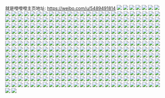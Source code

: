 就是噔噔噔主页地址: https://weibo.com/u/5489491814 
![](https://wx4.sinaimg.cn/mw2000/005ZvlAyly1h8xf2hkd0oj30u0140akl.jpg) 
![](https://wx4.sinaimg.cn/mw2000/005ZvlAyly1h8xf2h8i6nj30u014012g.jpg) 
![](https://wx4.sinaimg.cn/mw2000/005ZvlAyly1h8xf2hyeftj30u0140n7e.jpg) 
![](https://wx4.sinaimg.cn/mw2000/005ZvlAyly1h8wq40f2s5j30ez0ezaaj.jpg) 
![](https://wx4.sinaimg.cn/mw2000/005ZvlAyly1h8wp0cw7faj301y024742.jpg) 
![](https://wx4.sinaimg.cn/mw2000/005ZvlAyly1h8wp0cnys5j30ez0ezaaj.jpg) 
![](https://wx4.sinaimg.cn/mw2000/005ZvlAyly1h8rljuh40yj30oq0dsn1w.jpg) 
![](https://wx4.sinaimg.cn/mw2000/005ZvlAyly1h8rlfgkkwwj30u0140gs2.jpg) 
![](https://wx4.sinaimg.cn/mw2000/005ZvlAyly1h8qek4xdlaj30k00htwfh.jpg) 
![](https://wx4.sinaimg.cn/mw2000/005ZvlAyly1h8qek58j9ij30f60adgls.jpg) 
![](https://wx4.sinaimg.cn/mw2000/005ZvlAyly1h8pvz1bizzj30u01syah9.jpg) 
![](https://wx4.sinaimg.cn/mw2000/005ZvlAyly1h8pdb2nn8qj30yi0swwgk.jpg) 
![](https://wx4.sinaimg.cn/mw2000/005ZvlAyly1h8oq8sp0fdj30u01fwn6c.jpg) 
![](https://wx4.sinaimg.cn/mw2000/005ZvlAyly1h8nncxl93yj30zk0m874o.jpg) 
![](https://wx4.sinaimg.cn/mw2000/005ZvlAyly1h8nncxwmpij30kh0fadgi.jpg) 
![](https://wx4.sinaimg.cn/mw2000/005ZvlAyly1h8nncy7ur3j30pr0cyjsi.jpg) 
![](https://wx4.sinaimg.cn/mw2000/005ZvlAyly1h8nftactiwj30u011hq95.jpg) 
![](https://wx4.sinaimg.cn/mw2000/005ZvlAyly1h8nft9m6g9j30u00u00wr.jpg) 
![](https://wx4.sinaimg.cn/mw2000/005ZvlAyly1h8mz5s5gg1j305t0aj3yn.jpg) 
![](https://wx4.sinaimg.cn/mw2000/005ZvlAyly1h8md2g4kyoj30yi0injsb.jpg) 
![](https://wx4.sinaimg.cn/mw2000/005ZvlAyly1h8md2fsx0jj30tw0kk766.jpg) 
![](https://wx4.sinaimg.cn/mw2000/005ZvlAyly1h8lpw1qsyfj30u013on7a.jpg) 
![](https://wx4.sinaimg.cn/mw2000/005ZvlAyly1h8lpw0m9dlj30u013ogwo.jpg) 
![](https://wx4.sinaimg.cn/mw2000/005ZvlAyly1h8lpw04z0zj30u013otkr.jpg) 
![](https://wx4.sinaimg.cn/mw2000/005ZvlAyly1h8lpw2c7woj30u013on82.jpg) 
![](https://wx4.sinaimg.cn/mw2000/005ZvlAyly1h8la11aynsj30u0140q7t.jpg) 
![](https://wx4.sinaimg.cn/mw2000/005ZvlAyly1h8jmtrmckrj30u0140k5b.jpg) 
![](https://wx4.sinaimg.cn/mw2000/005ZvlAyly1h8jmts2fpuj30u01404a0.jpg) 
![](https://wx4.sinaimg.cn/mw2000/005ZvlAyly1h8jin9qtcgj30yi0taabs.jpg) 
![](https://wx4.sinaimg.cn/mw2000/005ZvlAyly1h8iy9ucyo8j30u0140dmi.jpg) 
![](https://wx4.sinaimg.cn/mw2000/005ZvlAyly1h8iy9v1tuej30u0140165.jpg) 
![](https://wx4.sinaimg.cn/mw2000/005ZvlAyly1h8iy9vgb0aj30u0140jzj.jpg) 
![](https://wx4.sinaimg.cn/mw2000/005ZvlAyly1h8iy9vsz16j30u014044c.jpg) 
![](https://wx4.sinaimg.cn/mw2000/005ZvlAyly1h8iy9w7jmaj30u01407de.jpg) 
![](https://wx4.sinaimg.cn/mw2000/005ZvlAyly1h8iy9wp4wgj30u0140k3e.jpg) 
![](https://wx4.sinaimg.cn/mw2000/005ZvlAyly1h8iy9x6iiaj30u01407e4.jpg) 
![](https://wx4.sinaimg.cn/mw2000/005ZvlAyly1h8iy9xl442j30u0140wk4.jpg) 
![](https://wx4.sinaimg.cn/mw2000/005ZvlAyly1h8iy9y1lo0j30u0140wle.jpg) 
![](https://wx4.sinaimg.cn/mw2000/005ZvlAyly1h8iy9yng36j30u0140tjn.jpg) 
![](https://wx4.sinaimg.cn/mw2000/005ZvlAyly1h8iy9tvohhj30u0140ag1.jpg) 
![](https://wx4.sinaimg.cn/mw2000/005ZvlAyly1h8iy9z7dfij30u0140ah7.jpg) 
![](https://wx4.sinaimg.cn/mw2000/005ZvlAyly1h8iy9zkx74j30u0140n5y.jpg) 
![](https://wx4.sinaimg.cn/mw2000/005ZvlAyly1h8iya01hvij30u0140jy0.jpg) 
![](https://wx4.sinaimg.cn/mw2000/005ZvlAyly1h8iya0h3djj30u0140n3v.jpg) 
![](https://wx4.sinaimg.cn/mw2000/005ZvlAyly1h8iya0vcl1j30u0140wmq.jpg) 
![](https://wx4.sinaimg.cn/mw2000/005ZvlAyly1h8iya1b26uj30u0140tfx.jpg) 
![](https://wx4.sinaimg.cn/mw2000/005ZvlAyly1h8gftzhlwyj30yi0ffwgu.jpg) 
![](https://wx4.sinaimg.cn/mw2000/005ZvlAyly1h8gfq4vyz5j30yi0imdi6.jpg) 
![](https://wx4.sinaimg.cn/mw2000/005ZvlAyly1h8gfp9t7n7j30yi0men0j.jpg) 
![](https://wx4.sinaimg.cn/mw2000/005ZvlAyly1h8gfraj2rtj30ty0ugju8.jpg) 
![](https://wx4.sinaimg.cn/mw2000/005ZvlAyly1h8gfrjtv4uj30vc0kxgnz.jpg) 
![](https://wx4.sinaimg.cn/mw2000/005ZvlAyly1h8gfs1ftucj30yi0i4dim.jpg) 
![](https://wx4.sinaimg.cn/mw2000/005ZvlAyly1h8gfsxranhj30yi0ixgns.jpg) 
![](https://wx4.sinaimg.cn/mw2000/005ZvlAyly1h8gft8opi7j30yi0ipjug.jpg) 
![](https://wx4.sinaimg.cn/mw2000/005ZvlAyly1h8fi24oqfmj30u00u00u1.jpg) 
![](https://wx4.sinaimg.cn/mw2000/005ZvlAyly1h8evh63v6yj30u0146gri.jpg) 
![](https://wx4.sinaimg.cn/mw2000/005ZvlAyly1h8evh6kgfvj30u012gjwu.jpg) 
![](https://wx4.sinaimg.cn/mw2000/005ZvlAyly1h8evh6twgyj30u014fdle.jpg) 
![](https://wx4.sinaimg.cn/mw2000/005ZvlAyly1h8e8kdg26xj30yi0o6ta2.jpg) 
![](https://wx4.sinaimg.cn/mw2000/005ZvlAyly1h8e0474ms6j30yi090t9t.jpg) 
![](https://wx4.sinaimg.cn/mw2000/005ZvlAyly1h8dz4e2coqj30u010yn0t.jpg) 
![](https://wx4.sinaimg.cn/mw2000/005ZvlAyly1h8dz3r189rj30u01410zv.jpg) 
![](https://wx4.sinaimg.cn/mw2000/005ZvlAyly1h8dz3rllo7j30u0140whr.jpg) 
![](https://wx4.sinaimg.cn/mw2000/005ZvlAyly1h8dz3t90g3j30u00zitiz.jpg) 
![](https://wx4.sinaimg.cn/mw2000/005ZvlAyly1h8dz3rytuwj30u0140agc.jpg) 
![](https://wx4.sinaimg.cn/mw2000/005ZvlAyly1h8c42wkb25j30u00j6769.jpg) 
![](https://wx4.sinaimg.cn/mw2000/005ZvlAyly1h8c42x2objj30u00kxtad.jpg) 
![](https://wx4.sinaimg.cn/mw2000/005ZvlAyly1h8c42xjpddj30u00yqq5w.jpg) 
![](https://wx4.sinaimg.cn/mw2000/005ZvlAyly1h8c42y1oijj30u014kac9.jpg) 
![](https://wx4.sinaimg.cn/mw2000/005ZvlAyly1h8bkjoxfyuj30yi0d8wgg.jpg) 
![](https://wx4.sinaimg.cn/mw2000/005ZvlAyly1h8b0ucbnkoj30u00u5mzb.jpg) 
![](https://wx4.sinaimg.cn/mw2000/005ZvlAyly1h8b0uckzj2j305o04z744.jpg) 
![](https://wx4.sinaimg.cn/mw2000/005ZvlAyly1h8b0ucvjd5j30yi0sn44c.jpg) 
![](https://wx4.sinaimg.cn/mw2000/005ZvlAyly1h8b0uc1cqoj30u012hq75.jpg) 
![](https://wx4.sinaimg.cn/mw2000/005ZvlAyly1h8ak951wxaj30u00v040h.jpg) 
![](https://wx4.sinaimg.cn/mw2000/005ZvlAyly1h86z1kfk8aj30u00u0dip.jpg) 
![](https://wx4.sinaimg.cn/mw2000/005ZvlAyly1h86r3tydxtj30u00ui0u9.jpg) 
![](https://wx4.sinaimg.cn/mw2000/005ZvlAyly1h86qtcg2s4j30td0nn40e.jpg) 
![](https://wx4.sinaimg.cn/mw2000/005ZvlAyly1h83v3hu3ugj31210r7ahh.jpg) 
![](https://wx4.sinaimg.cn/mw2000/005ZvlAyly1h80a9o2s6hj30u01prn3t.jpg) 
![](https://wx4.sinaimg.cn/mw2000/005ZvlAyly1h80a9ohwckj30u01prq9u.jpg) 
![](https://wx4.sinaimg.cn/mw2000/005ZvlAyly1h80a9oy80pj30u01prwm2.jpg) 
![](https://wx4.sinaimg.cn/mw2000/005ZvlAyly1h80a9pgj1sj30u01q7wkx.jpg) 
![](https://wx4.sinaimg.cn/mw2000/005ZvlAyly1h80a9px920j30u01pr0yo.jpg) 
![](https://wx4.sinaimg.cn/mw2000/005ZvlAyly1h7yxvio5v2j30od0wijuv.jpg) 
![](https://wx4.sinaimg.cn/mw2000/005ZvlAyly1h7yxvjd1nuj30u01fwn7d.jpg) 
![](https://wx4.sinaimg.cn/mw2000/005ZvlAyly1h7yxvm041xj30wo0notb1.jpg) 
![](https://wx4.sinaimg.cn/mw2000/005ZvlAyly1h7yxvloln6j30u01syjuk.jpg) 
![](https://wx4.sinaimg.cn/mw2000/005ZvlAyly1h7yxu09uyoj30wy0u0n0l.jpg) 
![](https://wx4.sinaimg.cn/mw2000/005ZvlAyly1h7yxu0mua7j30yi0rzn3a.jpg) 
![](https://wx4.sinaimg.cn/mw2000/005ZvlAyly1h7yxs3cdb6j30m80rpn2j.jpg) 
![](https://wx4.sinaimg.cn/mw2000/005ZvlAyly1h7yxrccakuj30tp13sdlp.jpg) 
![](https://wx4.sinaimg.cn/mw2000/005ZvlAyly1h7xsvcqlswj30k00k0q5j.jpg) 
![](https://wx4.sinaimg.cn/mw2000/005ZvlAyly1h7vc9cr8wqj30u0192tay.jpg) 
![](https://wx4.sinaimg.cn/mw2000/005ZvlAyly1h7utue7mwlj30u01uo78q.jpg) 
![](https://wx4.sinaimg.cn/mw2000/005ZvlAyly1h7utuenrkoj30u01uojue.jpg) 
![](https://wx4.sinaimg.cn/mw2000/005ZvlAyly1h7utuf4lznj30u00qr0v7.jpg) 
![](https://wx4.sinaimg.cn/mw2000/005ZvlAyly1h7utufn6rgj30u01uodkx.jpg) 
![](https://wx4.sinaimg.cn/mw2000/005ZvlAyly1h7utug7fzhj30u00mgwg6.jpg) 
![](https://wx4.sinaimg.cn/mw2000/005ZvlAyly1h7u6cou2etj30u010kdl1.jpg) 
![](https://wx4.sinaimg.cn/mw2000/005ZvlAyly1h7u6cptar1j30u013zwi8.jpg) 
![](https://wx4.sinaimg.cn/mw2000/005ZvlAyly1h7u6cnu04pj30vi0u0tap.jpg) 
![](https://wx4.sinaimg.cn/mw2000/005ZvlAyly1h7u6cp5j9jj30u013k40w.jpg) 
![](https://wx4.sinaimg.cn/mw2000/005ZvlAyly1h7rw5bfylhj30u01sy79j.jpg) 
![](https://wx4.sinaimg.cn/mw2000/005ZvlAyly1h7rw5ecmkij30u01syn30.jpg) 
![](https://wx4.sinaimg.cn/mw2000/005ZvlAyly1h7qk9v3atqj30u013ujwr.jpg) 
![](https://wx4.sinaimg.cn/mw2000/005ZvlAyly1h7q35xtgqvj30u01uo445.jpg) 
![](https://wx4.sinaimg.cn/mw2000/005ZvlAyly1h7pmejip4wj306o06ogln.jpg) 
![](https://wx4.sinaimg.cn/mw2000/005ZvlAyly1h7nmf9avhfj30u014kaei.jpg) 
![](https://wx4.sinaimg.cn/mw2000/005ZvlAyly1h7n90och3uj30u01407b5.jpg) 
![](https://wx4.sinaimg.cn/mw2000/005ZvlAyly1h7n6ygyxr3j30u0138dmh.jpg) 
![](https://wx4.sinaimg.cn/mw2000/005ZvlAyly1h7mmyazu9qj30yi0jqtc0.jpg) 
![](https://wx4.sinaimg.cn/mw2000/005ZvlAyly1h7izlywqjij30u0140aha.jpg) 
![](https://wx4.sinaimg.cn/mw2000/005ZvlAyly1h7ix96iboyj30qv16gdmf.jpg) 
![](https://wx4.sinaimg.cn/mw2000/005ZvlAyly1h7fnrvixdjj30u01590x2.jpg) 
![](https://wx4.sinaimg.cn/mw2000/005ZvlAyly1h7ff9962ljj30u01syair.jpg) 
![](https://wx4.sinaimg.cn/mw2000/005ZvlAyly1h7fb5njb4dj30u00wj43n.jpg) 
![](https://wx4.sinaimg.cn/mw2000/005ZvlAyly1h7f3bvlsiuj30u018fqfg.jpg) 
![](https://wx4.sinaimg.cn/mw2000/005ZvlAyly1h7f3bx1i8wj30u018m16e.jpg) 
![](https://wx4.sinaimg.cn/mw2000/005ZvlAyly1h7f3byg0h4j30u018vk50.jpg) 
![](https://wx4.sinaimg.cn/mw2000/005ZvlAyly1h7exk9q73oj30j60j6414.jpg) 
![](https://wx4.sinaimg.cn/mw2000/005ZvlAyly1h7dub39h6oj30u01agwic.jpg) 
![](https://wx4.sinaimg.cn/mw2000/005ZvlAyly1h7dtc3ledoj30u01a0q6y.jpg) 
![](https://wx4.sinaimg.cn/mw2000/005ZvlAyly1h7dbsjy8unj30yi0p141q.jpg) 
![](https://wx4.sinaimg.cn/mw2000/005ZvlAyly1h7ay62rtlfj30f30gijsi.jpg) 
![](https://wx4.sinaimg.cn/mw2000/005ZvlAyly1h7ay634x3uj30u00iu0t4.jpg) 
![](https://wx4.sinaimg.cn/mw2000/005ZvlAyly1h7ay63l5wcj30u00kk3yg.jpg) 
![](https://wx4.sinaimg.cn/mw2000/005ZvlAyly1h7ay641elbj30u00icdg9.jpg) 
![](https://wx4.sinaimg.cn/mw2000/005ZvlAyly1h7apdas4hlj30u015dgoy.jpg) 
![](https://wx4.sinaimg.cn/mw2000/005ZvlAyly1h7apdbbe4mj31bi0u00tu.jpg) 
![](https://wx4.sinaimg.cn/mw2000/005ZvlAyly1h7apdbxzv7j30u00tuado.jpg) 
![](https://wx4.sinaimg.cn/mw2000/005ZvlAyly1h7apdcygwej30u01400uk.jpg) 
![](https://wx4.sinaimg.cn/mw2000/005ZvlAyly1h7apdeg3yqj30u00u077m.jpg) 
![](https://wx4.sinaimg.cn/mw2000/005ZvlAyly1h7apdf96npj31i20sojsb.jpg) 
![](https://wx4.sinaimg.cn/mw2000/005ZvlAyly1h7apdha4unj30u00uhmzf.jpg) 
![](https://wx4.sinaimg.cn/mw2000/005ZvlAyly1h7apdi5tjrj30u01uojtf.jpg) 
![](https://wx4.sinaimg.cn/mw2000/005ZvlAyly1h7apdj6b47j30u00u076k.jpg) 
![](https://wx4.sinaimg.cn/mw2000/005ZvlAyly1h7anwubb66j31400u0jwo.jpg) 
![](https://wx4.sinaimg.cn/mw2000/005ZvlAyly1h7anwvelkaj31400u0gsb.jpg) 
![](https://wx4.sinaimg.cn/mw2000/005ZvlAyly1h7anww348gj31400u0n6b.jpg) 
![](https://wx4.sinaimg.cn/mw2000/005ZvlAyly1h7anwwn17yj30u0140wfx.jpg) 
![](https://wx4.sinaimg.cn/mw2000/005ZvlAyly1h7anwx5sq1j31400u0jtu.jpg) 
![](https://wx4.sinaimg.cn/mw2000/005ZvlAyly1h7anwxjqz4j30u00u00vb.jpg) 
![](https://wx4.sinaimg.cn/mw2000/005ZvlAyly1h7anwxy7wmj30u0140tdb.jpg) 
![](https://wx4.sinaimg.cn/mw2000/005ZvlAyly1h7anwyaoduj31400u0dhj.jpg) 
![](https://wx4.sinaimg.cn/mw2000/005ZvlAyly1h7anwysdxqj30u01400ud.jpg) 
![](https://wx4.sinaimg.cn/mw2000/005ZvlAyly1h7anwzbctcj31400u0q8g.jpg) 
![](https://wx4.sinaimg.cn/mw2000/005ZvlAyly1h7anx1kekwj30u0140t8x.jpg) 
![](https://wx4.sinaimg.cn/mw2000/005ZvlAyly1h7anwta0b6j30u00u0gq9.jpg) 
![](https://wx4.sinaimg.cn/mw2000/005ZvlAyly1h7anx21clgj30u0140wkd.jpg) 
![](https://wx4.sinaimg.cn/mw2000/005ZvlAyly1h798thp1zvj30u013sacb.jpg) 
![](https://wx4.sinaimg.cn/mw2000/005ZvlAyly1h7971r5l7oj30cg0ot0vb.jpg) 
![](https://wx4.sinaimg.cn/mw2000/005ZvlAyly1h7971rhz81j30yi0pgq4r.jpg) 
![](https://wx4.sinaimg.cn/mw2000/005ZvlAyly1h7719hcyncj30u011543s.jpg) 
![](https://wx4.sinaimg.cn/mw2000/005ZvlAyly1h770b6aeqbj30yi0o677f.jpg) 
![](https://wx4.sinaimg.cn/mw2000/005ZvlAyly1h770b5tw4rj30yi0tetc6.jpg) 
![](https://wx4.sinaimg.cn/mw2000/005ZvlAyly1h76afjpyu8j30u20u0dg2.jpg) 
![](https://wx4.sinaimg.cn/mw2000/005ZvlAyly1h758w52hwuj30k00it0u4.jpg) 
![](https://wx4.sinaimg.cn/mw2000/005ZvlAyly1h73wmd82gij30u00laab6.jpg) 
![](https://wx4.sinaimg.cn/mw2000/005ZvlAyly1h73gc1slmmj30u01iggt1.jpg) 
![](https://wx4.sinaimg.cn/mw2000/005ZvlAyly1h72c37oe2fj30u00zgq7a.jpg) 
![](https://wx4.sinaimg.cn/mw2000/005ZvlAyly1h72c3d6mfjj30u01amdjh.jpg) 
![](https://wx4.sinaimg.cn/mw2000/005ZvlAyly1h72c23tdg9j30u013owiq.jpg) 
![](https://wx4.sinaimg.cn/mw2000/005ZvlAyly1h72c27xk6qj30u00laab6.jpg) 
![](https://wx4.sinaimg.cn/mw2000/005ZvlAyly1h72c2a53iaj30u013in1o.jpg) 
![](https://wx4.sinaimg.cn/mw2000/005ZvlAyly1h72c2g8r2aj30ut0u0q6l.jpg) 
![](https://wx4.sinaimg.cn/mw2000/005ZvlAyly1h71mx8dugsj30u00u0jsp.jpg) 
![](https://wx4.sinaimg.cn/mw2000/005ZvlAyly1h6yb011gpkj31c00u0gon.jpg) 
![](https://wx4.sinaimg.cn/mw2000/005ZvlAyly1h6yb01efefj31c00u0gpb.jpg) 
![](https://wx4.sinaimg.cn/mw2000/005ZvlAyly1h6yb01n1wdj31c00u0whk.jpg) 
![](https://wx4.sinaimg.cn/mw2000/005ZvlAyly1h6yb00sc8kj31c00u0wje.jpg) 
![](https://wx4.sinaimg.cn/mw2000/005ZvlAyly1h6yb026liij31c00u0jvc.jpg) 
![](https://wx4.sinaimg.cn/mw2000/005ZvlAyly1h6yb02lk3bj31c00u0dgn.jpg) 
![](https://wx4.sinaimg.cn/mw2000/005ZvlAyly1h6yb02wqhxj31c00u0dk4.jpg) 
![](https://wx4.sinaimg.cn/mw2000/005ZvlAyly1h6yb03ebaqj31c00u041y.jpg) 
![](https://wx4.sinaimg.cn/mw2000/005ZvlAyly1h6yb03rrzxj31c00u00tb.jpg) 
![](https://wx4.sinaimg.cn/mw2000/005ZvlAyly1h6yb0431doj31c00u0dgm.jpg) 
![](https://wx4.sinaimg.cn/mw2000/005ZvlAyly1h6yb04ekmvj31c00u0757.jpg) 
![](https://wx4.sinaimg.cn/mw2000/005ZvlAyly1h6yb04qzi6j31c00u0juv.jpg) 
![](https://wx4.sinaimg.cn/mw2000/005ZvlAyly1h6yb052zx8j31c00u0421.jpg) 
![](https://wx4.sinaimg.cn/mw2000/005ZvlAyly1h6yb05c9dqj31c00u0q3f.jpg) 
![](https://wx4.sinaimg.cn/mw2000/005ZvlAyly1h6yb9q9mg3j30yi0qdq3e.jpg) 
![](https://wx4.sinaimg.cn/mw2000/005ZvlAyly1h6rebtx9nkj30u0140jvs.jpg) 
![](https://wx4.sinaimg.cn/mw2000/005ZvlAyly1h6qsutaxfqj30u00u075o.jpg) 
![](https://wx4.sinaimg.cn/mw2000/005ZvlAyly1h6ou68teenj30ru197q5f.jpg) 
![](https://wx4.sinaimg.cn/mw2000/005ZvlAyly1h6njg3tr5xj30vm0u0q85.jpg) 
![](https://wx4.sinaimg.cn/mw2000/005ZvlAyly1h6mfa7ne2uj30u00v9n28.jpg) 
![](https://wx4.sinaimg.cn/mw2000/005ZvlAyly1h6mfa86uhuj302a02bmwx.jpg) 
![](https://wx4.sinaimg.cn/mw2000/005ZvlAyly1h6m6geo0cyj30qk0luq43.jpg) 
![](https://wx4.sinaimg.cn/mw2000/005ZvlAyly1h6m5f6czvtj304g04gt8l.jpg) 
![](https://wx4.sinaimg.cn/mw2000/005ZvlAyly1h6m2a8o09fj30y40sagr1.jpg) 
![](https://wx4.sinaimg.cn/mw2000/005ZvlAyly1h6ldryoyi1j304g04gt8l.jpg) 
![](https://wx4.sinaimg.cn/mw2000/005ZvlAyly1h6j4a6uhrbj3087087aae.jpg) 
![](https://wx4.sinaimg.cn/mw2000/005ZvlAyly1h6gqkhc8a6j30u00w7tb3.jpg) 
![](https://wx4.sinaimg.cn/mw2000/005ZvlAyly1h6fkl2n85aj30u00vhdh1.jpg) 
![](https://wx4.sinaimg.cn/mw2000/005ZvlAyly1h6epfc4iimj30u01uoq5r.jpg) 
![](https://wx4.sinaimg.cn/mw2000/005ZvlAyly1h6d5i3c34vj30u0140wg3.jpg) 
![](https://wx4.sinaimg.cn/mw2000/005ZvlAyly1h6d5i3qyhfj30u018lac5.jpg) 
![](https://wx4.sinaimg.cn/mw2000/005ZvlAyly1h6d5i4ddrnj30u0140489.jpg) 
![](https://wx4.sinaimg.cn/mw2000/005ZvlAyly1h6d5i5c9f3j30u0140wfs.jpg) 
![](https://wx4.sinaimg.cn/mw2000/005ZvlAyly1h6cbop8kv2j30u018741c.jpg) 
![](https://wx4.sinaimg.cn/mw2000/005ZvlAyly1h6d5i67mhcj30u0140thf.jpg) 
![](https://wx4.sinaimg.cn/mw2000/005ZvlAyly1h67qoilj52j30u0140tb8.jpg) 
![](https://wx4.sinaimg.cn/mw2000/005ZvlAyly1h67qoj1jp3j30u0140djh.jpg) 
![](https://wx4.sinaimg.cn/mw2000/005ZvlAyly1h67qojj6o7j30u0140gpp.jpg) 
![](https://wx4.sinaimg.cn/mw2000/005ZvlAyly1h66i1m8l29j306o06o0so.jpg) 
![](https://wx4.sinaimg.cn/mw2000/005ZvlAyly1h6511n4stpj30u00tlta3.jpg) 
![](https://wx4.sinaimg.cn/mw2000/005ZvlAyly1h63lckhvpxj30u00t0dij.jpg) 
![](https://wx4.sinaimg.cn/mw2000/005ZvlAyly1h5xd655x0nj30u00e3jsh.jpg) 
![](https://wx4.sinaimg.cn/mw2000/005ZvlAyly1h5ud0bo7kkj30u01uotfr.jpg) 
![](https://wx4.sinaimg.cn/mw2000/005ZvlAyly1h5sp10y1uzj30ty0tyaf9.jpg) 
![](https://wx4.sinaimg.cn/mw2000/005ZvlAyly1h5rkuzuf1zj30u01uoq99.jpg) 
![](https://wx4.sinaimg.cn/mw2000/005ZvlAyly1h5o0he0eb4j30ty1g1goq.jpg) 
![](https://wx4.sinaimg.cn/mw2000/005ZvlAyly1h5mzhc8uzkj30u01uo440.jpg) 
![](https://wx4.sinaimg.cn/mw2000/005ZvlAygy1h5l8r92amgj30u00sxn19.jpg) 
![](https://wx4.sinaimg.cn/mw2000/005ZvlAygy1h5kdplhiatj30u0140gpy.jpg) 
![](https://wx4.sinaimg.cn/mw2000/005ZvlAygy1h5kdpmdjqcj30u0140n24.jpg) 
![](https://wx4.sinaimg.cn/mw2000/005ZvlAygy1h5kdpn23uoj30u0140jwo.jpg) 
![](https://wx4.sinaimg.cn/mw2000/005ZvlAygy1h5kdpntvykj30u0140q64.jpg) 
![](https://wx4.sinaimg.cn/mw2000/005ZvlAygy1h5kdpojqerj30u0140acm.jpg) 
![](https://wx4.sinaimg.cn/mw2000/005ZvlAygy1h5kdppa3zdj31400u0afl.jpg) 
![](https://wx4.sinaimg.cn/mw2000/005ZvlAygy1h5glfy6pspj30u00uujvo.jpg) 
![](https://wx4.sinaimg.cn/mw2000/005ZvlAygy1h5dsukhdjxj30rh0ocq63.jpg) 
![](https://wx4.sinaimg.cn/mw2000/005ZvlAygy1h5bw3ot19xj30u0192q7c.jpg) 
![](https://wx4.sinaimg.cn/mw2000/005ZvlAygy1h5bw3pkgxkj30u0192wh2.jpg) 
![](https://wx4.sinaimg.cn/mw2000/005ZvlAygy1h5bw3qfl5vj31920u0adk.jpg) 
![](https://wx4.sinaimg.cn/mw2000/005ZvlAygy1h5bw3ref5cj31920u0gq4.jpg) 
![](https://wx4.sinaimg.cn/mw2000/005ZvlAygy1h5bw3s3i63j30u0192whx.jpg) 
![](https://wx4.sinaimg.cn/mw2000/005ZvlAygy1h5bw3swbpvj31920u00we.jpg) 
![](https://wx4.sinaimg.cn/mw2000/005ZvlAygy1h5bw3tvvzij31920u0q7s.jpg) 
![](https://wx4.sinaimg.cn/mw2000/005ZvlAygy1h5bw3upeevj30u019240u.jpg) 
![](https://wx4.sinaimg.cn/mw2000/005ZvlAygy1h5bw3w6v56j31920u0wh8.jpg) 
![](https://wx4.sinaimg.cn/mw2000/005ZvlAygy1h5bw3wx1t1j30u0192juj.jpg) 
![](https://wx4.sinaimg.cn/mw2000/005ZvlAygy1h59s6pjxnsj30u013f790.jpg) 
![](https://wx4.sinaimg.cn/mw2000/005ZvlAygy1h59qyj4k4rj30u00nkabi.jpg) 
![](https://wx4.sinaimg.cn/mw2000/005ZvlAyly1h51rbvwl4uj30tl10eae6.jpg) 
![](https://wx4.sinaimg.cn/mw2000/005ZvlAyly1h4zq2wk97yj30u00xc77p.jpg) 
![](https://wx4.sinaimg.cn/mw2000/005ZvlAyly1h4rabm3ozmj30k00k0gm8.jpg) 
![](https://wx4.sinaimg.cn/mw2000/005ZvlAyly1h4q8tf2yvlj30j60j6t9h.jpg) 
![](https://wx4.sinaimg.cn/mw2000/005ZvlAygy1h4cbfaj65tj30u01uo784.jpg) 
![](https://wx4.sinaimg.cn/mw2000/005ZvlAygy1h483d3a4tij30u0140qa2.jpg) 
![](https://wx4.sinaimg.cn/mw2000/005ZvlAygy1h47zse0o5zj30u01pw47a.jpg) 
![](https://wx4.sinaimg.cn/mw2000/005ZvlAygy1h46uangibcj30u010mn1y.jpg) 
![](https://wx4.sinaimg.cn/mw2000/005ZvlAygy1h45wxr8bovj30ty0guabw.jpg) 
![](https://wx4.sinaimg.cn/mw2000/005ZvlAygy1h45wxrtvayj30ty0gutah.jpg) 
![](https://wx4.sinaimg.cn/mw2000/005ZvlAygy1h45wxscsy8j30ty0guwfz.jpg) 
![](https://wx4.sinaimg.cn/mw2000/005ZvlAygy1h45wxwm8acj30u01uo0zo.jpg) 
![](https://wx4.sinaimg.cn/mw2000/005ZvlAygy1h45wxypxyvj30u01uo45b.jpg) 
![](https://wx4.sinaimg.cn/mw2000/005ZvlAygy1h44baq03mtj30u0140adn.jpg) 
![](https://wx4.sinaimg.cn/mw2000/005ZvlAygy1h413ih3jejj30u0140ab0.jpg) 
![](https://wx4.sinaimg.cn/mw2000/005ZvlAygy1h3zr848npij30u0140dhr.jpg) 
![](https://wx4.sinaimg.cn/mw2000/005ZvlAygy1h3zr850exbj30u01400v3.jpg) 
![](https://wx4.sinaimg.cn/mw2000/005ZvlAygy1h3zr85lfhyj30u01hcdhv.jpg) 
![](https://wx4.sinaimg.cn/mw2000/005ZvlAyly1h3yrkkvq5fj30m10peac5.jpg) 
![](https://wx4.sinaimg.cn/mw2000/005ZvlAyly1h3xtjv1b2pj30u00u0dis.jpg) 
![](https://wx4.sinaimg.cn/mw2000/005ZvlAyly1h3xnrped7zj30fc0cpaaj.jpg) 
![](https://wx4.sinaimg.cn/mw2000/005ZvlAyly1h3xfzh8ztdj30u0140wgm.jpg) 
![](https://wx4.sinaimg.cn/mw2000/005ZvlAyly1h3xfzhr0h0j30u014041n.jpg) 
![](https://wx4.sinaimg.cn/mw2000/005ZvlAyly1h3xfzicv54j30u0140776.jpg) 
![](https://wx4.sinaimg.cn/mw2000/005ZvlAyly1h3xfziyig3j30u00u0q7i.jpg) 
![](https://wx4.sinaimg.cn/mw2000/005ZvlAyly1h3u9c680tkj30u00u0gnj.jpg) 
![](https://wx4.sinaimg.cn/mw2000/005ZvlAyly1h3ll2pw2ajj30bl0h1mx8.jpg) 
![](https://wx4.sinaimg.cn/mw2000/005ZvlAyly1h3jtupgkloj30se0u00vk.jpg) 
![](https://wx4.sinaimg.cn/mw2000/005ZvlAyly1h3jtuq2e04j30u00q80uu.jpg) 
![](https://wx4.sinaimg.cn/mw2000/005ZvlAyly1h3idg852otj30u0140wih.jpg) 
![](https://wx4.sinaimg.cn/mw2000/005ZvlAyly1h3fqcgy70wj30c90ca3yu.jpg) 
![](https://wx4.sinaimg.cn/mw2000/005ZvlAyly1h3f69t9frmj31hc0u0jt5.jpg) 
![](https://wx4.sinaimg.cn/mw2000/005ZvlAyly1h3ejpecpypj30ml0nl0ti.jpg) 
![](https://wx4.sinaimg.cn/mw2000/005ZvlAyly1h3dyladxxuj30u01400vr.jpg) 
![](https://wx4.sinaimg.cn/mw2000/005ZvlAyly1h3dylaxorej30gn0dsgml.jpg) 
![](https://wx4.sinaimg.cn/mw2000/005ZvlAyly1h3dylbk93gj30u0140q4f.jpg) 
![](https://wx4.sinaimg.cn/mw2000/005ZvlAyly1h3dylc6q20j30u0140mze.jpg) 
![](https://wx4.sinaimg.cn/mw2000/005ZvlAyly1h3dylcwoe4j30u00u0ab3.jpg) 
![](https://wx4.sinaimg.cn/mw2000/005ZvlAyly1h3dyldnof8j30u014076j.jpg) 
![](https://wx4.sinaimg.cn/mw2000/005ZvlAyly1h3d9vaxcc7j31hc0u0tcj.jpg) 
![](https://wx4.sinaimg.cn/mw2000/005ZvlAyly1h3d9vbuphfj30u0140aj4.jpg) 
![](https://wx4.sinaimg.cn/mw2000/005ZvlAyly1h3d9vchc5kj31hc0u076j.jpg) 
![](https://wx4.sinaimg.cn/mw2000/005ZvlAyly1h3d9vdfbphj30u0140al1.jpg) 
![](https://wx4.sinaimg.cn/mw2000/005ZvlAyly1h3d9ve8y1tj30u0140n0u.jpg) 
![](https://wx4.sinaimg.cn/mw2000/005ZvlAyly1h3d9vf008oj30ja0jagni.jpg) 
![](https://wx4.sinaimg.cn/mw2000/005ZvlAyly1h3d9vfs3a9j30u0140q69.jpg) 
![](https://wx4.sinaimg.cn/mw2000/005ZvlAyly1h3d9vghzk5j30u014042p.jpg) 
![](https://wx4.sinaimg.cn/mw2000/005ZvlAyly1h3d9vhaezuj30u01uowlt.jpg) 
![](https://wx4.sinaimg.cn/mw2000/005ZvlAyly1h3d9vi2mq9j30u0140tcl.jpg) 
![](https://wx4.sinaimg.cn/mw2000/005ZvlAyly1h3d9viq8tcj30u0140wgj.jpg) 
![](https://wx4.sinaimg.cn/mw2000/005ZvlAyly1h3d9vmkpfcj31hb0u0wgj.jpg) 
![](https://wx4.sinaimg.cn/mw2000/005ZvlAyly1h3d9vnvallj31hc0u0age.jpg) 
![](https://wx4.sinaimg.cn/mw2000/005ZvlAyly1h3d9voqlzdj30u01400vr.jpg) 
![](https://wx4.sinaimg.cn/mw2000/005ZvlAyly1h3d9vph7qoj30u01hcq5w.jpg) 
![](https://wx4.sinaimg.cn/mw2000/005ZvlAyly1h3d9vq9slpj30u0140q4o.jpg) 
![](https://wx4.sinaimg.cn/mw2000/005ZvlAyly1h38z5o47w9j30u00u0gnu.jpg) 
![](https://wx4.sinaimg.cn/mw2000/005ZvlAyly1h38z5opx2wj31hb0u0wgj.jpg) 
![](https://wx4.sinaimg.cn/mw2000/005ZvlAyly1h38z5pee6aj30u013zdiw.jpg) 
![](https://wx4.sinaimg.cn/mw2000/005ZvlAyly1h38z5qgeaxj31hc0u0age.jpg) 
![](https://wx4.sinaimg.cn/mw2000/005ZvlAyly1h38z5r7o5zj30u014041o.jpg) 
![](https://wx4.sinaimg.cn/mw2000/005ZvlAyly1h38z5s36x5j30u01400vr.jpg) 
![](https://wx4.sinaimg.cn/mw2000/005ZvlAyly1h38z5t3mnkj30u01hcq5w.jpg) 
![](https://wx4.sinaimg.cn/mw2000/005ZvlAyly1h37w6ra28cj30t40cswf9.jpg) 
![](https://wx4.sinaimg.cn/mw2000/005ZvlAyly1h37w6rslupj30sw0lxt9t.jpg) 
![](https://wx4.sinaimg.cn/mw2000/005ZvlAyly1h37w6scm0hj30qf0mcwfs.jpg) 
![](https://wx4.sinaimg.cn/mw2000/005ZvlAyly1h35xep1560j31400u00u7.jpg) 
![](https://wx4.sinaimg.cn/mw2000/005ZvlAyly1h35ajw5blej30m30roac5.jpg) 
![](https://wx4.sinaimg.cn/mw2000/005ZvlAyly1h34rxk8zktj30u0140tas.jpg) 
![](https://wx4.sinaimg.cn/mw2000/005ZvlAyly1h32yiruqpej30ia0dq3zz.jpg) 
![](https://wx4.sinaimg.cn/mw2000/005ZvlAyly1h312no8dhlj30u01uojsx.jpg) 
![](https://wx4.sinaimg.cn/mw2000/005ZvlAyly1h312npebuoj30u01uomyy.jpg) 
![](https://wx4.sinaimg.cn/mw2000/005ZvlAyly1h312nqo401j30u01uogni.jpg) 
![](https://wx4.sinaimg.cn/mw2000/005ZvlAyly1h312ojjl5gj30u01uoaby.jpg) 
![](https://wx4.sinaimg.cn/mw2000/005ZvlAyly1h312q3ux5nj30u01uoq5b.jpg) 
![](https://wx4.sinaimg.cn/mw2000/005ZvlAyly1h30kex6d31j30u01ee0vn.jpg) 
![](https://wx4.sinaimg.cn/mw2000/005ZvlAyly1h2xjshfi4tj30u0140ju7.jpg) 
![](https://wx4.sinaimg.cn/mw2000/005ZvlAyly1h2xjsjyig8j31400u0goi.jpg) 
![](https://wx4.sinaimg.cn/mw2000/005ZvlAyly1h2xjskzxskj30u0140wg9.jpg) 
![](https://wx4.sinaimg.cn/mw2000/005ZvlAyly1h2xjsoafrhj30u0140gpm.jpg) 
![](https://wx4.sinaimg.cn/mw2000/005ZvlAyly1h2xjsscmp0j31400u0gov.jpg) 
![](https://wx4.sinaimg.cn/mw2000/005ZvlAyly1h2xjstmyjhj31hc0u0gna.jpg) 
![](https://wx4.sinaimg.cn/mw2000/005ZvlAyly1h2xjsuyh2ij31hc0u0q5d.jpg) 
![](https://wx4.sinaimg.cn/mw2000/005ZvlAyly1h2xjsypsxqj31400u0ju7.jpg) 
![](https://wx4.sinaimg.cn/mw2000/005ZvlAyly1h2xjszrxdpj30j611b0un.jpg) 
![](https://wx4.sinaimg.cn/mw2000/005ZvlAyly1h2ue2wz8oaj30u0109wip.jpg) 
![](https://wx4.sinaimg.cn/mw2000/005ZvlAyly1h2u7athecmj30u01uoabg.jpg) 
![](https://wx4.sinaimg.cn/mw2000/005ZvlAyly1h2t2a8u7tgj30hs0dc404.jpg) 
![](https://wx4.sinaimg.cn/mw2000/005ZvlAyly1h2t2aabijlj30u00gvq6o.jpg) 
![](https://wx4.sinaimg.cn/mw2000/005ZvlAyly1h2t2abwpfkj30u00gu429.jpg) 
![](https://wx4.sinaimg.cn/mw2000/005ZvlAyly1h2t2afs222j30u0140n0v.jpg) 
![](https://wx4.sinaimg.cn/mw2000/005ZvlAyly1h2t2ajrce8j31400u0djl.jpg) 
![](https://wx4.sinaimg.cn/mw2000/005ZvlAyly1h2qwy103xuj30u00ljt9w.jpg) 
![](https://wx4.sinaimg.cn/mw2000/005ZvlAyly1h2phfw6abjj30u00u6dh1.jpg) 
![](https://wx4.sinaimg.cn/mw2000/005ZvlAyly1h2pavepxjmj30u014k41m.jpg) 
![](https://wx4.sinaimg.cn/mw2000/005ZvlAyly1h2pavfz4imj30u014kgq2.jpg) 
![](https://wx4.sinaimg.cn/mw2000/005ZvlAyly1h2h23x5thkj30u0140424.jpg) 
![](https://wx4.sinaimg.cn/mw2000/005ZvlAyly1h2h23xz5igj30u01403zv.jpg) 
![](https://wx4.sinaimg.cn/mw2000/005ZvlAyly1h2h23z3ggcj30u0140wjn.jpg) 
![](https://wx4.sinaimg.cn/mw2000/005ZvlAyly1h2h2407fo7j30u01400w0.jpg) 
